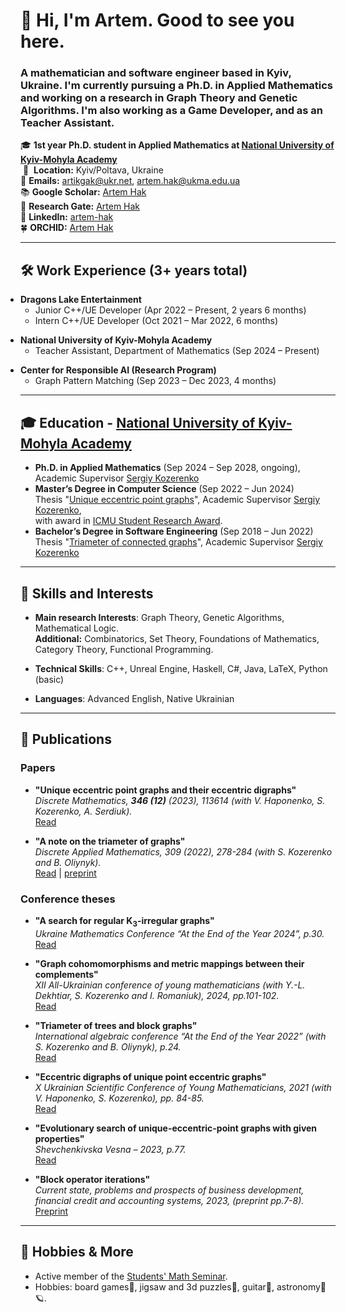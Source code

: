 # 👋 Hi, I'm Artem. Good to see you here.

### A mathematician and software engineer based in Kyiv, Ukraine. I'm currently pursuing a Ph.D. in Applied Mathematics and working on a research in Graph Theory and Genetic Algorithms.  I'm also working as a Game Developer, and as an Teacher Assistant.

🎓 **1st year Ph.D. student in Applied Mathematics at [National University of Kyiv-Mohyla Academy](https://www.ukma.edu.ua/eng/)**\
&nbsp;📍&nbsp;&nbsp;**Location:** Kyiv/Poltava, Ukraine\
📧 **Emails:** [artikgak@ukr.net](mailto:artikgak@ukr.net), [artem.hak@ukma.edu.ua](mailto:artem.hak@ukma.edu.ua)\
📚 **Google Scholar:** [Artem Hak](https://scholar.google.com/citations?user=DXY5464AAAAJ&hl=uk)\
🔎 **Research Gate:** [Artem Hak](https://www.researchgate.net/profile/Artem-Hak)\
🔗 **LinkedIn:** [artem-hak](https://www.linkedin.com/in/artem-hak-b025461a6)\
🍀 **ORCHID:** [Artem Hak](https://orcid.org/0009-0000-9084-0289)

---

## 🛠️ Work Experience (3+ years total)

<ul style="padding-left: 0; margin-bottom: 0;">
  <li>
    <strong>Dragons Lake Entertainment</strong>
    <ul style="margin-bottom: 0;">
      <li>Junior C++/UE Developer (Apr 2022 – Present, 2 years 6 months)</li>
      <li>Intern C++/UE Developer (Oct 2021 – Mar 2022, 6 months)</li>
    </ul>
  </li>
</ul>

<ul style="padding-left: 0; margin-bottom: 0;">
  <li>
    <strong>National University of Kyiv-Mohyla Academy</strong>
    <ul style="margin-bottom: 0;">
      <li>Teacher Assistant, Department of Mathematics (Sep 2024 – Present)</li>
    </ul>
  </li>
</ul>

<ul style="padding-left: 0; margin-bottom: 0;">
  <li>
    <strong>Center for Responsible AI (Research Program)</strong>
    <ul style="margin-bottom: 0;">
      <li>Graph Pattern Matching (Sep 2023 – Dec 2023, 4 months)</li>
    </ul>
  </li>
</ul>

---

## 🎓 Education - [National University of Kyiv-Mohyla Academy](https://www.ukma.edu.ua/eng/)

- **Ph.D. in Applied Mathematics** (Sep 2024 – Sep 2028, ongoing), Academic Supervisor [Sergiy Kozerenko](https://scholar.google.com/citations?user=_lmN4FkAAAAJ&hl=uk)
- **Master’s Degree in Computer Science** (Sep 2022 – Jun 2024)\
  Thesis "[Unique eccentric point graphs](https://ekmair.ukma.edu.ua/items/d96fffb7-61b5-4917-b850-49061a63b37c)", Academic Supervisor [Sergiy Kozerenko](https://scholar.google.com/citations?user=_lmN4FkAAAAJ&hl=uk),\
  with award in [ICMU Student Research Award](https://mathcentre.in.ua/en/news/student-research-awards-2024).
- **Bachelor’s Degree in Software Engineering** (Sep 2018 – Jun 2022)\
  Thesis "[Triameter of connected graphs](https://ekmair.ukma.edu.ua/items/a9cb4c49-ef6c-4aa6-baa1-da8dae9d446b)", Academic Supervisor [Sergiy Kozerenko](https://scholar.google.com/citations?user=_lmN4FkAAAAJ&hl=uk)

---

## 🧠 Skills and Interests

- **Main research Interests**: Graph Theory, Genetic Algorithms, Mathematical Logic.\
  **Additional:** Combinatorics, Set Theory, Foundations of Mathematics, Category Theory, Functional Programming.

- **Technical Skills**:  C++, Unreal Engine, Haskell, C#, Java, LaTeX, Python (basic)

- **Languages**:  Advanced English, Native Ukrainian

---

## 📄 Publications

### Papers 

- **"Unique eccentric point graphs and their eccentric digraphs"**\
   *Discrete Mathematics, **346 (12)** (2023), 113614 (with V. Haponenko, S. Kozerenko, A. Serdiuk).*\
   [Read](https://www.sciencedirect.com/science/article/pii/S0012365X2300300X)

- **"A note on the triameter of graphs"**\
   *Discrete Applied Mathematics, 309 (2022), 278-284 (with S. Kozerenko and B. Oliynyk).*\
   [Read](https://www.sciencedirect.com/science/article/abs/pii/S0166218X21004881) | [preprint](https://arxiv.org/abs/2103.10806)

### Conference theses 

- **"A search for regular K<sub>3</sub>-irregular graphs"**\
   *Ukraine Mathematics Conference “At the End of the Year 2024”, p.30.*\
   [Read](https://drive.google.com/file/d/14jjhLFSBidEdpIteUdKxPRTW8NSC56SD/view)

- **"Graph cohomomorphisms and metric mappings between their complements"**\
   *XII All-Ukrainian conference of young mathematicians (with Y.-L. Dekhtiar, S. Kozerenko and I. Romaniuk), 2024, pp.101-102.*\
   [Read](https://ekmair.ukma.edu.ua/server/api/core/bitstreams/5860ea4d-f1f6-404a-a2d6-5bf29283bae8/content)

- **"Triameter of trees and block graphs"**\
   *International algebraic conference “At the End of the Year 2022” (with S. Kozerenko and B. Oliynyk), p.24.*\
   [Read](https://www.imath.kiev.ua/~algebra/algebra2022/abstracts)

- **"Eccentric digraphs of unique point eccentric graphs"**\
   *X Ukrainian Scientific Conference of Young Mathematicians, 2021 (with V. Haponenko, S. Kozerenko), pp. 84-85.*\
   [Read](http://matan.kpi.ua/public/files/2021/ysXconf/ysXabstracts.pdf)

- **"Evolutionary search of unique-eccentric-point graphs with given properties"**\
   *Shevchenkivska Vesna – 2023, p.77.*\
   [Read](https://probability.knu.ua/shv2023/ShV_2023.pdf)

- **"Block operator iterations"**\
   *Current state, problems and prospects of business development, financial credit and accounting systems, 2023, (preprint pp.7-8).*\
   [Preprint](https://docs.google.com/document/d/1Z7XCDZkEUyx3IaNGK3WPWa8nxylM5d0197dQlJACSos/edit)

---

## 🌱 Hobbies & More

- Active member of the [Students' Math Seminar](https://www.facebook.com/studmathseminar).
- Hobbies: board games🎲, jigsaw and 3d puzzles🧩, guitar🎸, astronomy🔭🪐.

<!--
**artikgak/artikgak** is a ✨ _special_ ✨ repository because its `README.md` (this file) appears on your GitHub profile.

Here are some ideas to get you started:

- 🔭 I’m currently working on ...
- 🌱 I’m currently learning ...
- 👯 I’m looking to collaborate on ...
- 🤔 I’m looking for help with ...
- 💬 Ask me about ...
- 📫 How to reach me: ...
- 😄 Pronouns: ...
- ⚡ Fun fact: ...
-->
